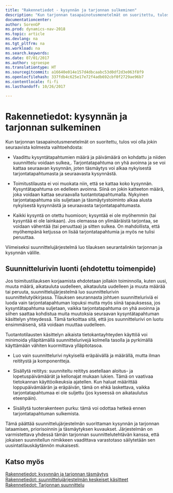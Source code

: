 ```yaml
---
title: "Rakennetiedot - kysynnän ja tarjonnan sulkeminen"
description: "Kun tarjonnan tasapainotusmenetelmät on suoritettu, tulos voi olla jokin kolmesta vaihtoehdosta."
documentationcenter: 
author: SorenGP
ms.prod: dynamics-nav-2018
ms.topic: article
ms.devlang: na
ms.tgt_pltfrm: na
ms.workload: na
ms.search.keywords: 
ms.date: 07/01/2017
ms.author: sgroespe
ms.translationtype: HT
ms.sourcegitcommit: a16640e014e157d4dbcaabc53d0df2d3e063f8f9
ms.openlocfilehash: 337fdb4c625e17e72f4adb692cbf0f2729ae96b7
ms.contentlocale: fi-fi
ms.lasthandoff: 10/26/2017

---
```

# <a name="design-details-closing-demand-and-supply"></a>Rakennetiedot: kysynnän ja tarjonnan sulkeminen
Kun tarjonnan tasapainotusmenetelmät on suoritettu, tulos voi olla jokin seuraavista kolmesta vaihtoehdosta:  

-   Vaadittu kysyntätapahtumien määrä ja päivämäärä on kohdattu ja niiden suunnittelu voidaan sulkea,. Tarjontatapahtuma on yhä avoinna ja se voi kattaa seuraavan kysynnän, joten täsmäytys voi alkaa nykyisestä tarjontatapahtumasta ja seuraavasta kysynnästä.  

-   Toimitustilausta ei voi muokata niin, että se kattaa koko kysynnän. Kysyntätapahtuma on edelleen avoinna. Siinä on jokin katteeton määrä, joka voidaan kattaa seuraavalla tuotantotapahtumalla. Nykyinen tarjontatapahtuma siis suljetaan ja täsmäytystoiminto alkaa alusta nykyisestä kysynnästä ja seuraavasta tarjontatapahtumasta.  

-   Kaikki kysyntä on otettu huomioon; kysyntää ei ole myöhemmin (tai kysyntää ei ole lainkaan). Jos olemassa on ylimääräistä tarjontaa, se voidaan vähentää (tai peruuttaa) ja sitten sulkea. On mahdollista, että myöhempänä ketjussa on lisää tarjontatapahtumia ja myös ne tulisi peruuttaa.  

 Viimeiseksi suunnittelujärjestelmä luo tilauksen seurantalinkin tarjonnan ja kysynnän välille.  

## <a name="creating-the-planning-line-suggested-action"></a>Suunnittelurivin luonti (ehdotettu toimenpide)  
 Jos toimitustilauksen korjaamista ehdotetaan jollakin toiminnolla, kuten uusi, muuta määrä, aikatauluta uudelleen, aikatauluta uudelleen ja muuta määrää tai peruuta, suunnittelujärjestelmä luo suunnittelurivin suunnittelutyökirjassa. Tilauksen seurannasta johtuen suunnitteluriviä ei luoda vain tarjontatapahtuman lopuksi mutta myös siinä tapauksessa, jos kysyntätapahtuma suljetaan, vaikka tarjontatapahtuma on yhä avoinna ja siihen saattaa kohdistua muita muutoksia seuraavan kysyntätapahtuman käsittelyn yhteydessä. Tämä tarkoittaa sitä, että jos suunnittelurivi on luotu ensimmäisenä, sitä voidaan muuttaa uudelleen.  

 Tuotantotilausten käsittelyn aikaista tietokantayhteyden käyttöä voi minimoida ylläpitämällä suunnittelurivejä kolmella tasolla ja pyrkimällä käyttämään vähiten kuormittava ylläpitotasoa.  

-   Luo vain suunnittelurivi nykyisellä eräpäivällä ja määrällä, mutta ilman reititystä ja komponentteja.  

-   Sisällytä reititys: suunniteltu reititys asetellaan aloitus- ja lopetuspäivämäärät ja kellonajat mukaan lukien. Tämä on vaativaa tietokannan käyttöoikeuksia ajatellen. Kun haluat määrittää loppupäivämäärän ja eräpäivän, tämä on ehkä laskettava, vaikka tarjontatapahtumaa ei ole suljettu (jos kyseessä on aikataulutus eteenpäin).  

-   Sisällytä tuoterakenteen purku: tämä voi odottaa hetkeä ennen tarjontatapahtuman sulkemista.  

 Tämä päättää suunnittelujärjestelmän suorittaman kysynnän ja tarjonnan lataamisen, priorisoinnin ja täsmäytyksen kuvaukset. Järjestelmän on varmistettava yhdessä tämän tarjonnan suunnittelutehtävän kanssa, että jokaisen suunnitellun nimikkeen vaadittava varastotaso säilytetään sen uusintatilauskäytännön mukaisesti.  

## <a name="see-also"></a>Katso myös  
 [Rakennetiedot: kysynnän ja tarjonnan täsmäytys](design-details-balancing-demand-and-supply.md)   
 [Rakennetiedot: suunnittelujärjestelmän keskeiset käsitteet](design-details-central-concepts-of-the-planning-system.md)   
 [Rakennetiedot: Tarjonnan suunnittelu](design-details-supply-planning.md)

